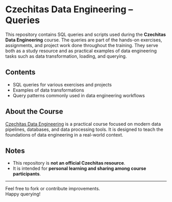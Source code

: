 # Czechitas Data Engineering – Queries

This repository contains SQL queries and scripts used during the **Czechitas Data Engineering** course.
The queries are part of the hands-on exercises, assignments, and project work done throughout the training. They serve both as a study resource and as practical examples of data engineering tasks such as data transformation, loading, and querying.

## Contents
- SQL queries for various exercises and projects
- Examples of data transformations
- Query patterns commonly used in data engineering workflows

## About the Course
[Czechitas Data Engineering](https://www.czechitas.cz/kurzy/datove-inzenyrstvi-v-praxi) is a practical course focused on modern data pipelines, databases, and data processing tools. It is designed to teach the foundations of data engineering in a real-world context.

## Notes
- This repository is **not an official Czechitas resource**.
- It is intended for **personal learning and sharing among course participants**.

---
Feel free to fork or contribute improvements.  
Happy querying!
